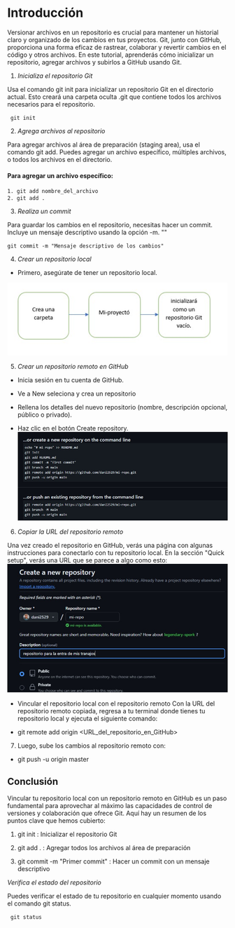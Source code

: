# Introducción

Versionar archivos en un repositorio es crucial para mantener un historial claro y organizado de los cambios en tus proyectos. Git, junto con GitHub, proporciona una forma eficaz de rastrear, colaborar y revertir cambios en el código y otros archivos. En este tutorial, aprenderás cómo inicializar un repositorio, agregar archivos y subirlos a GitHub usando Git.

1. *Inicializa el repositorio Git*

Usa el comando git init para inicializar un repositorio Git en el directorio actual. Esto creará una carpeta oculta .git que contiene todos los archivos necesarios para el repositorio.

     git init

2. *Agrega archivos al repositorio*

Para agregar archivos al área de preparación (staging area), usa el comando git add. Puedes agregar un archivo específico, múltiples archivos, o todos los archivos en el directorio.

#### Para agregar un archivo específico:

    1. git add nombre_del_archivo  
    2. git add .

3. *Realiza un commit*

Para guardar los cambios en el repositorio, necesitas hacer un commit. Incluye un mensaje descriptivo usando la opción -m. ""

    git commit -m "Mensaje descriptivo de los cambios"

4. *Crear un repositorio local*

* Primero, asegúrate de tener un repositorio local.

![alt text](image.png)

5. *Crear un repositorio remoto en GitHub*

* Inicia sesión en tu cuenta de GitHub.

* Ve a New seleciona y crea un repositorio

* Rellena los detalles del nuevo repositorio (nombre, descripción opcional, público o privado).

* Haz clic en el botón Create repository.
![alt text](image-1.png)

6. *Copiar la URL del repositorio remoto*

Una vez creado el repositorio en GitHub, verás una página con algunas instrucciones para conectarlo con tu repositorio local. En la sección "Quick setup", verás una URL que se parece a algo como esto:
![alt text](image-2.png)

* Vincular el repositorio local con el repositorio remoto
Con la URL del repositorio remoto copiada, regresa a tu terminal donde tienes tu repositorio local y ejecuta el siguiente comando:

* git remote add origin <URL_del_repositorio_en_GitHub>

7. Luego, sube los cambios al repositorio remoto con:
* git push -u origin master

## Conclusión

Vincular tu repositorio local con un repositorio remoto en GitHub es un paso fundamental para aprovechar al máximo las capacidades de control de versiones y colaboración que ofrece Git. Aquí hay un resumen de los puntos clave que hemos cubierto:

 1. git init :    Inicializar el repositorio Git

   2. git add . :  Agregar todos los archivos al área de preparación

   3. git commit -m "Primer commit" :  Hacer un commit con un mensaje descriptivo

   *Verifica el estado del repositorio*

Puedes verificar el estado de tu repositorio en cualquier momento usando el comando git status.

     git status
















 












 

